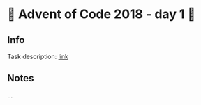 # 🎄 Advent of Code 2018 - day 1 🎄

## Info

Task description: [link](https://adventofcode.com/2018/day/1)

## Notes

...
